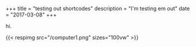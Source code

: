 +++
title = "testing out shortcodes"
description = "I'm testing em out"
date = "2017-03-08"
+++

hi.

{{< respimg src="/computer1.png" sizes="100vw" >}}

